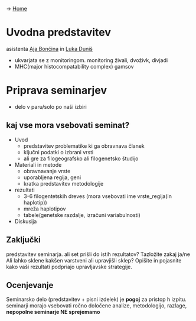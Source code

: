 -> [Home](Uvod)
# Uvodna predstavitev
asistenta [Aja Bončina](mail://aja.boncina@famnit.upr.si) in [Luka Duniš](mail://luka.dunis@famnit.upr.si)
- ukvarjata se z monitoringom.  monitoring živali, dvoživk, divjadi
- MHC(major histocompatability complex) gamsov
# Priprava seminarjev
- delo v paru/solo po naši izbiri

## kaj vse mora vsebovati seminat?
- Uvod
	- predstavitev problematike ki ga obravnava članek
	- ključni podatki o izbrani vrsti
	- ali gre za filogeografsko ali filogenetsko študijo
- Materiali in metode
	- obravnavanje vrste 
	- uporabljena regija, geni
	- kratka predstavitev metodologije
- rezultati
	- 3-6 filogentetskih dreves (mora vsebovati ime vrste_regija(in haplotip))
	- mreža haplotipov
	- tabele(genetske razdalje, izračuni variabulnosti)
- Diskusija
## Zaključki
predstavitev seminarja.
ali set prišli do istih rezultatov?
Tazložite zakaj ja/ne
Ali lahko sklene kakšen varstveni ali upravjišli sklep?
Opišite in pojasnite kako vaši rezultati podpriajo upravljavske strategije.
## Ocenjevanje
Seminarsko delo (predstavitev + pisni izdelek) je **pogoj** za pristop h izpitu.
	seminarji morajo vsebovati ročno določene analize, metodologijo, razlage, 
	**nepopolne seminarje NE sprejemamo**